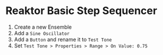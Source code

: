 # Reaktor Basic Step Sequencer

1. Create a new Ensemble
2. Add a `Sine Oscillator`
3. Add a `Button` and rename it to `Test Tone`
4. Set `Test Tone > Properties > Range > On Value: 0.75`

